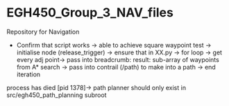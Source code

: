 # EGH450_Group_3_NAV_files
Repository for Navigation
- Confirm that script works
-> able to achieve square waypoint test
-> initialise node (release_trigger)
-> ensure that in XX.py -> for loop -> get every adj point-> pass into breadcrumb: result: sub-array of waypoints from A* search
-> pass into contrail (/path) to make into a path
-> end iteration



process has died [pid 1378]-> path planner should only exist in  src/egh450_path_planning subroot
